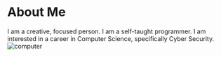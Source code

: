 # About Me
I am a creative, focused person. I am a self-taught programmer. I am interested in a career in Computer Science, specifically Cyber Security.
![computer](https://freerangestock.com/sample/41393/cyber-security-concept--padlock-in-computer-screen-over-motherb.jpg)
